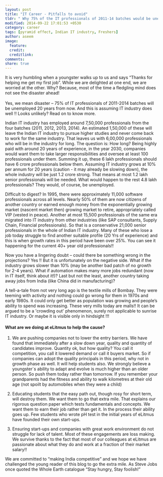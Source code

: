 ```yaml
---
layout: post
title: "IT Career - Pitfalls to avoid"
tldr: " Why 75% of the IT professionals of 2011-14 batches would be unemployed in the year 2030."
modified: 2014-09-22 17:01:53 +0530
category: career
tags: [pyramid effect, Indian IT industry, Freshers]
author: aseem
image:
  feature: 
  credit: 
  creditlink: 
comments: 
share: true
---
```


It is very humbling when a youngster walks up to us and says “Thanks for helping me get my first job”. While we are delighted at one end, we are worried at the other.  Why? Because, most of the time a fledgling mind does not see the disaster ahead! <br/><br/>Yes, we mean disaster – 75% of IT professionals of 2011-2014 batches will be unemployed 20 years from now.  And this is assuming IT industry does well !! Looks unlikely? Read on to know more.

Indian IT industry has employed around 7,50,000 professionals from the four batches (2011, 2012, 2013, 2014). An estimated 1,50,000 of these will leave the Indian IT industry to pursue higher studies and never come back to work for the same industry. That leaves us with 6,00,000 professionals who will be in the industry for long. The question is: How long? Being highly paid with around 20 years of experience, in the year 2030, companies would want them to take larger responsibilities and oversee at least 100 professionals under them. Summing it up, these 6 lakh professionals should have 6 crore professionals below them. Assuming IT industry grows at 10% per annum for 20 years (caution - it may already be slowing down), the whole industry will be just 1.2 crore strong. That means at most 1.2 lakh senior professionals will be needed. What would happen to the rest 4.8 lakh professionals? They would, of course, be unemployed.

Difficult to digest? In 1995, there were approximately 11,000 software professionals across all levels. Nearly 50% of them are now citizens of another country or earned enough money from the exponentially growing market (nascent market then) growing market to retire, appropriately called VIP (vested in peace). Another at most 15,500 professionals of the same era migrated into IT industry from other industries (like SAP consultants, Supply Chain, Financial professionals). So that is a conservative 21,000 senior professionals in the whole of Indian IT industry. Many of these who lose a job today struggle to find another suitable profile (20 Yrs of experience) and this is when growth rates in this period have been over 25%. You can see it happening for the current 40+ year old professionals!!

Now you have a lingering doubt – could there be something wrong in the projections? Yes !! But it is unfortunately on the negative side. What if the industry grows slower than 10% (may be another bad patch of no growth for 2-4 years). What if automation makes many more jobs redundant (now in IT itself, think about it!)? Last but not the least, another country taking away jobs from India (like China did in manufacturing)?

A tell-a-tale from not very long ago is the textile mills of Bombay. They were teeming with activity and nothing could go wrong for them in 1970s and early 1980s. It could only get better as population was growing and people’s ability to spend was increasing. These very mills today are malls!! It can be argued to be a 'crowding out' phenomenon, surely not applicable to sunrise IT industry. Or maybe it is visible only in hindsight !!!

#### <strong>What are we doing at eLitmus to help the cause?</strong>

1. We are pushing companies not to lower the entry barriers. We have found that immediately after a slow down year, quality and quantity of candidates improve. Quantity ok, but how quality? You call it competition, you call it lowered demand or call it buyers market. So if companies can adopt the quality principals in this period, why not in growth phase as well. It will help students also.
We strongly believe a youngster`s ability to adapt and evolve is much higher than an older person. So push them today rather than tomorrow. If you remember your grandparents had the fitness and ability to walk kilometres at their old age (not spoilt by automobiles when they were a child)

2. Educating students that the easy path out, though rosy for short term, will destroy them. We want them to go that extra mile. That explains our rigorous question paper which tests fundamentals and concepts. We want them to earn their job rather than get it. In the process their ability goes up. Few students who wrote pH test in the initial years of eLitmus have founded their own start-ups.

3. Ensuring start-ups and companies with great work environment do not struggle for lack of talent. Most of these engagements are loss making. We survive thanks to the fact that most of our colleagues at eLitmus are passionate about what they do and work at a fraction of their market salary!!

We are committed to “making India competitive” and we hope we have challenged the young reader of this blog to go the extra mile. As Steve Jobs once quoted the Whole Earth catalogue “Stay hungry, Stay foolish!”


